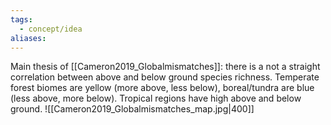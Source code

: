 ```yaml
---
tags:
  - concept/idea
aliases:
---
```

Main thesis of [[Cameron2019_Globalmismatches]]: there is a not a straight correlation between above and below ground species richness. Temperate forest biomes are yellow (more above, less below), boreal/tundra are blue (less above, more below). Tropical regions have high above and below ground.
![[Cameron2019_Globalmismatches_map.jpg|400]]

